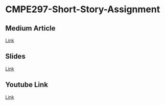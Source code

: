 # CMPE297-Short-Story-Assignment

## Medium Article
[Link]()

## Slides
[Link]()

## Youtube Link
[Link]()
